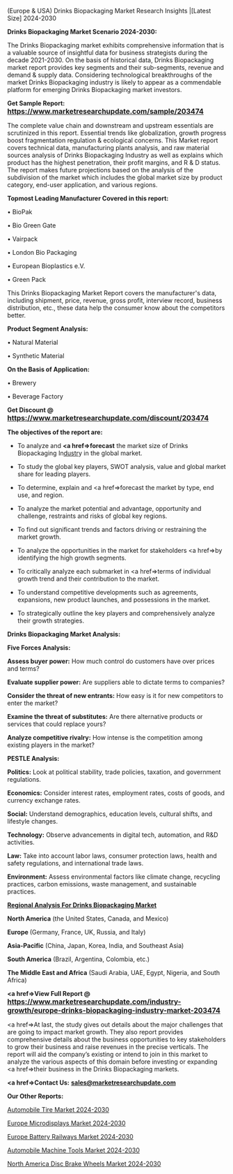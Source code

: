  (Europe & USA) Drinks Biopackaging Market Research Insights |[Latest Size] 2024-2030

<strong>Drinks Biopackaging Market Scenario 2024-2030:</strong>

The Drinks Biopackaging market exhibits comprehensive information that is a valuable source of insightful data for business strategists during the decade 2021-2030. On the basis of historical data, Drinks Biopackaging market report provides key segments and their sub-segments, revenue and demand &amp; supply data. Considering technological breakthroughs of the market Drinks Biopackaging industry is likely to appear as a commendable platform for emerging Drinks Biopackaging market investors.

<strong>Get Sample Report: <a href=https://www.marketresearchupdate.com/sample/203474><font size=3 color=#0000ff>https://www.marketresearchupdate.com/sample/203474</font></a></strong>

The complete value chain and downstream and upstream essentials are scrutinized in this report. Essential trends like globalization, growth progress boost fragmentation regulation &amp; ecological concerns. This Market report covers technical data, manufacturing plants analysis, and raw material sources analysis of Drinks Biopackaging Industry as well as explains which product has the highest penetration, their profit margins, and R & D status. The report makes future projections based on the analysis of the subdivision of the market which includes the global market size by product category, end-user application, and various regions.

<strong>Topmost Leading Manufacturer Covered in this report:</strong>

• BioPak

• Bio Green Gate

• Vairpack

• London Bio Packaging

• European Bioplastics e.V.

• Green Pack

This Drinks Biopackaging Market Report covers the manufacturer's data, including shipment, price, revenue, gross profit, interview record, business distribution, etc., these data help the consumer know about the competitors better.

<strong>Product Segment Analysis: </strong>

• Natural Material

• Synthetic Material

<strong>On the Basis of Application:</strong>

• Brewery

• Beverage Factory

<strong>Get Discount @ <a href=https://www.marketresearchupdate.com/discount/203474><font size=3 color=#0000ff>https://www.marketresearchupdate.com/discount/203474</font></a></strong>

<strong><b>The objectives of the report are:</b></strong>

- To analyze and <strong><a href=><strong>forecast</strong></a></strong> the market size of Drinks Biopackaging In<a href=ASDF991299>dustr</a>y in the global market.

- To study the global key players, SWOT analysis, value and global market share for leading players.

- To determine, explain and <a href=>forecast</a> the market by type, end use, and region.

- To analyze the market potential and advantage, opportunity and challenge, restraints and risks of global key regions.

- To find out significant trends and factors driving or restraining the market growth.

- To analyze the opportunities in the market for stakeholders <a href=>by</a> identifying the high growth segments.

- To critically analyze each submarket in <a href=>terms</a> of individual growth trend and their contribution to the market.

- To understand competitive developments such as agreements, expansions, new product launches, and possessions in the market.

- To strategically outline the key players and comprehensively analyze their growth strategies.

<strong>Drinks Biopackaging Market Analysis:</strong>

<strong>Five Forces Analysis:</strong>

<strong>Assess buyer power:</strong> How much control do customers have over prices and terms?

<strong>Evaluate supplier power:</strong> Are suppliers able to dictate terms to companies?

<strong>Consider the threat of new entrants:</strong> How easy is it for new competitors to enter the market?

<strong>Examine the threat of substitutes:</strong> Are there alternative products or services that could replace yours?

<strong>Analyze competitive rivalry:</strong> How intense is the competition among existing players in the market?

<strong>PESTLE Analysis:</strong>

<strong>Politics:</strong> Look at political stability, trade policies, taxation, and government regulations.

<strong>Economics:</strong> Consider interest rates, employment rates, costs of goods, and currency exchange rates.

<strong>Social:</strong> Understand demographics, education levels, cultural shifts, and lifestyle changes.

<strong>Technology:</strong> Observe advancements in digital tech, automation, and R&D activities.

<strong>Law:</strong> Take into account labor laws, consumer protection laws, health and safety regulations, and international trade laws.

<strong>Environment:</strong> Assess environmental factors like climate change, recycling practices, carbon emissions, waste management, and sustainable practices.

<strong><u><b>Regional Analysis For Drinks Biopackaging Market</b></u></strong>

<strong><b>North America</b></strong> (the United States, Canada, and Mexico)

<strong><b>Europe </b></strong>(Germany, France, UK, Russia, and Italy)

<strong><b>Asia-Pacific</b></strong> (China, Japan, Korea, India, and Southeast Asia)

<strong><b>South America</b></strong> (Brazil, Argentina, Colombia, etc.)

<strong><b>The Middle East and Africa</b></strong> (Saudi Arabia, UAE, Egypt, Nigeria, and South Africa)

<strong><a href=>View Full Report</a> @ <a href=https://www.marketresearchupdate.com/industry-growth/europe-drinks-biopackaging-industry-market-203474><font size=3 color=#0000ff>https://www.marketresearchupdate.com/industry-growth/europe-drinks-biopackaging-industry-market-203474</font></a></strong>

<a href=>At last,</a> the study gives out details about the major challenges that are going to impact market growth. They also report provides comprehensive details about the business opportunities to key stakeholders to grow their business and raise revenues in the precise verticals. The report will aid the company’s existing or intend to join in this market to analyze the various aspects of this domain before investing or expanding <a href=>their</a> business in the Drinks Biopackaging markets.

<strong><a href=>Contact Us:</a></strong>
<strong>sales@marketresearchupdate.com</strong>

<strong>Our Other Reports:</strong>

<a href=https://www.linkedin.com/pulse/automobile-tire-market-pointing-capture-largest>Automobile Tire Market 2024-2030</a>

<a href=https://www.linkedin.com/pulse/europe-microdisplays-market-size-register-high-demand>Europe Microdisplays Market 2024-2030</a>

<a href=https://www.linkedin.com/pulse/europe-battery-railways-market-upcoming-trends>Europe Battery Railways Market 2024-2030</a>

<a href=https://www.linkedin.com/pulse/automobile-machine-tools-market-2023-continues-y8paf/>Automobile Machine Tools Market 2024-2030</a>

<a href=https://www.linkedin.com/pulse/north-america-disc-brake-wheels-market-statistics-k1pxf/>North America Disc Brake Wheels Market 2024-2030</a>
